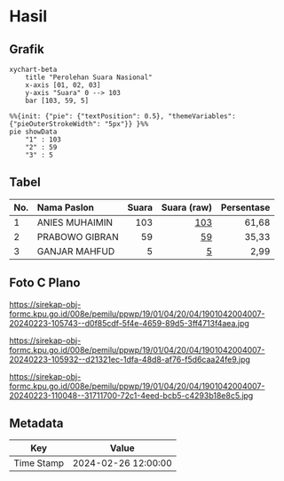 # Hasil

## Grafik

```mermaid
xychart-beta
    title "Perolehan Suara Nasional"
    x-axis [01, 02, 03]
    y-axis "Suara" 0 --> 103
    bar [103, 59, 5]
```

```mermaid
%%{init: {"pie": {"textPosition": 0.5}, "themeVariables": {"pieOuterStrokeWidth": "5px"}} }%%
pie showData
    "1" : 103
    "2" : 59
    "3" : 5
```

## Tabel

| No. | Nama Paslon    | Suara | Suara (raw) | Persentase |
|:--- |:-------------- | -----:| -----------:| ----------:|
| 1   | ANIES MUHAIMIN | 103   | [103][p-1]  | 61,68      |
| 2   | PRABOWO GIBRAN | 59    | [59][p-2]   | 35,33      |
| 3   | GANJAR MAHFUD  | 5     | [5][p-3]    | 2,99       |


[p-1]: https://github.com/gigit-pemilu/pemilu-2024/blob/main/pilpres/hitung-suara/sub/19-kepulauan-bangka-belitung/sub/01-bangka/sub/04-mendo-barat/sub/2004-mendo/sub/007-tps/sub/paslon-1.txt
[p-2]: https://github.com/gigit-pemilu/pemilu-2024/blob/main/pilpres/hitung-suara/sub/19-kepulauan-bangka-belitung/sub/01-bangka/sub/04-mendo-barat/sub/2004-mendo/sub/007-tps/sub/paslon-2.txt
[p-3]: https://github.com/gigit-pemilu/pemilu-2024/blob/main/pilpres/hitung-suara/sub/19-kepulauan-bangka-belitung/sub/01-bangka/sub/04-mendo-barat/sub/2004-mendo/sub/007-tps/sub/paslon-3.txt

## Foto C Plano

https://sirekap-obj-formc.kpu.go.id/008e/pemilu/ppwp/19/01/04/20/04/1901042004007-20240223-105743--d0f85cdf-5f4e-4659-89d5-3ff4713f4aea.jpg

https://sirekap-obj-formc.kpu.go.id/008e/pemilu/ppwp/19/01/04/20/04/1901042004007-20240223-105932--d21321ec-1dfa-48d8-af76-f5d6caa24fe9.jpg

https://sirekap-obj-formc.kpu.go.id/008e/pemilu/ppwp/19/01/04/20/04/1901042004007-20240223-110048--31711700-72c1-4eed-bcb5-c4293b18e8c5.jpg


## Metadata

| Key        | Value               |
| ---------- | ------------------- |
| Time Stamp | 2024-02-26 12:00:00 |



